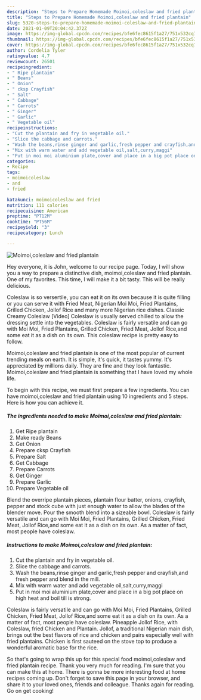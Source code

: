 ```yaml
---
description: "Steps to Prepare Homemade Moimoi,coleslaw and fried plantain"
title: "Steps to Prepare Homemade Moimoi,coleslaw and fried plantain"
slug: 5320-steps-to-prepare-homemade-moimoi-coleslaw-and-fried-plantain
date: 2021-01-09T20:04:42.372Z
image: https://img-global.cpcdn.com/recipes/bfe6fec8615f1a27/751x532cq70/moimoicoleslaw-and-fried-plantain-recipe-main-photo.jpg
thumbnail: https://img-global.cpcdn.com/recipes/bfe6fec8615f1a27/751x532cq70/moimoicoleslaw-and-fried-plantain-recipe-main-photo.jpg
cover: https://img-global.cpcdn.com/recipes/bfe6fec8615f1a27/751x532cq70/moimoicoleslaw-and-fried-plantain-recipe-main-photo.jpg
author: Cordelia Tyler
ratingvalue: 4.7
reviewcount: 26501
recipeingredient:
- " Ripe plantain"
- " Beans"
- " Onion"
- " cksp Crayfish"
- " Salt"
- " Cabbage"
- " Carrots"
- " Ginger"
- " Garlic"
- " Vegetable oil"
recipeinstructions:
- "Cut the plantain and fry in vegetable oil."
- "Slice the cabbage and carrots."
- "Wash the beans,rinse ginger and garlic,fresh pepper and crayfish,and fresh pepper and blend in the mill."
- "Mix with warm water and add vegetable oil,salt,curry,maggi"
- "Put in moi moi aluminium plate,cover and place in a big pot place on high heat and boil till is strong."
categories:
- Recipe
tags:
- moimoicoleslaw
- and
- fried

katakunci: moimoicoleslaw and fried 
nutrition: 111 calories
recipecuisine: American
preptime: "PT12M"
cooktime: "PT56M"
recipeyield: "3"
recipecategory: Lunch

---
```



![Moimoi,coleslaw and fried plantain](https://img-global.cpcdn.com/recipes/bfe6fec8615f1a27/751x532cq70/moimoicoleslaw-and-fried-plantain-recipe-main-photo.jpg)

Hey everyone, it is John, welcome to our recipe page. Today, I will show you a way to prepare a distinctive dish, moimoi,coleslaw and fried plantain. One of my favorites. This time, I will make it a bit tasty. This will be really delicious.

Coleslaw is so versertile, you can eat it on its own because it is quite filling or you can serve it with Fried Meat, Nigerian Moi Moi, Fried Plantains, Grilled Chicken, Jollof Rice and many more Nigerian rice dishes. Classic Creamy Coleslaw [Video] Coleslaw is usually served chilled to allow the dressing settle into the vegetables. Coleslaw is fairly versatile and can go with Moi Moi, Fried Plantains, Grilled Chicken, Fried Meat, Jollof Rice,and some eat it as a dish on its own. This coleslaw recipe is pretty easy to follow.

Moimoi,coleslaw and fried plantain is one of the most popular of current trending meals on earth. It is simple, it's quick, it tastes yummy. It's appreciated by millions daily. They are fine and they look fantastic. Moimoi,coleslaw and fried plantain is something that I have loved my whole life.


To begin with this recipe, we must first prepare a few ingredients. You can have moimoi,coleslaw and fried plantain using 10 ingredients and 5 steps. Here is how you can achieve it.

<!--inarticleads1-->

##### The ingredients needed to make Moimoi,coleslaw and fried plantain:

1. Get  Ripe plantain
1. Make ready  Beans
1. Get  Onion
1. Prepare  cksp Crayfish
1. Prepare  Salt
1. Get  Cabbage
1. Prepare  Carrots
1. Get  Ginger
1. Prepare  Garlic
1. Prepare  Vegetable oil


Blend the overripe plantain pieces, plantain flour batter, onions, crayfish, pepper and stock cube with just enough water to allow the blades of the blender move. Pour the smooth blend into a sizeable bowl. Coleslaw is fairly versatile and can go with Moi Moi, Fried Plantains, Grilled Chicken, Fried Meat, Jollof Rice,and some eat it as a dish on its own. As a matter of fact, most people have coleslaw. 

<!--inarticleads2-->

##### Instructions to make Moimoi,coleslaw and fried plantain:

1. Cut the plantain and fry in vegetable oil.
1. Slice the cabbage and carrots.
1. Wash the beans,rinse ginger and garlic,fresh pepper and crayfish,and fresh pepper and blend in the mill.
1. Mix with warm water and add vegetable oil,salt,curry,maggi
1. Put in moi moi aluminium plate,cover and place in a big pot place on high heat and boil till is strong.


Coleslaw is fairly versatile and can go with Moi Moi, Fried Plantains, Grilled Chicken, Fried Meat, Jollof Rice,and some eat it as a dish on its own. As a matter of fact, most people have coleslaw. Pineapple Jollof Rice, with Coleslaw, fried Chicken and Plantain. Jollof, a traditional Nigerian main dish, brings out the best flavors of rice and chicken and pairs especially well with fried plantains. Chicken is first sauteed on the stove top to produce a wonderful aromatic base for the rice. 

So that's going to wrap this up for this special food moimoi,coleslaw and fried plantain recipe. Thank you very much for reading. I'm sure that you can make this at home. There is gonna be more interesting food at home recipes coming up. Don't forget to save this page in your browser, and share it to your loved ones, friends and colleague. Thanks again for reading. Go on get cooking!
